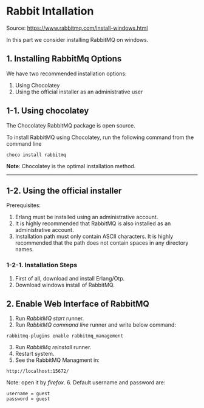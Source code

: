 # Rabbit Intallation

Source: https://www.rabbitmq.com/install-windows.html


In this part we consider installing RabbitMQ on windows.
## 1. Installing RabbitMq Options

We have  two recommended installation options:

1. Using Chocolatey
2. Using the official installer as an administrative user

## 1-1. Using chocolatey
The Chocolatey RabbitMQ package is open source.

To install RabbitMQ using Chocolatey, run the following command from the command line

```
choco install rabbitmq
```
__Note__: Chocolatey is the optimal installation method.

---------------------
## 1-2. Using the official installer 

Prerequisites:

1. Erlang must be installed using an administrative account.
2. It is highly recommended that RabbitMQ is also installed as an administrative account.
3. Installation path must only contain ASCII characters. It is highly recommended that the path does not contain spaces in any directory names.

### 1-2-1. Installation Steps
1. First of all, download and install Erlang/Otp.
2. Download windows install of RabbitMQ.

## 2. Enable Web Interface of RabbitMQ
1. Run _RabbitMQ start_ runner.
2. Run _RabbitMQ command line_ runner and write below command:

```
rabbitmq-plugins enable rabbitmq_management
```
3. Run _RabbitMq reinstall_ runner.
4. Restart system.
5. See the RabbitMQ Managment in:
```
http://localhost:15672/
```
Note: open it by _firefox_.
6. Default username and password are:
```
username = guest
password = guest
```
